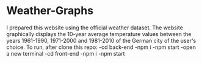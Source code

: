# Weather-Graphs 
I prepared this website using the official weather dataset. The website graphically displays the 10-year average temperature values between the years 1961-1990, 1971-2000 and 1981-2010 of the German city of the user's choice. 
To run, after clone this repo:
-cd back-end
-npm i
-npm start
-open a new terminal
-cd front-end
-npm i
-npm start
